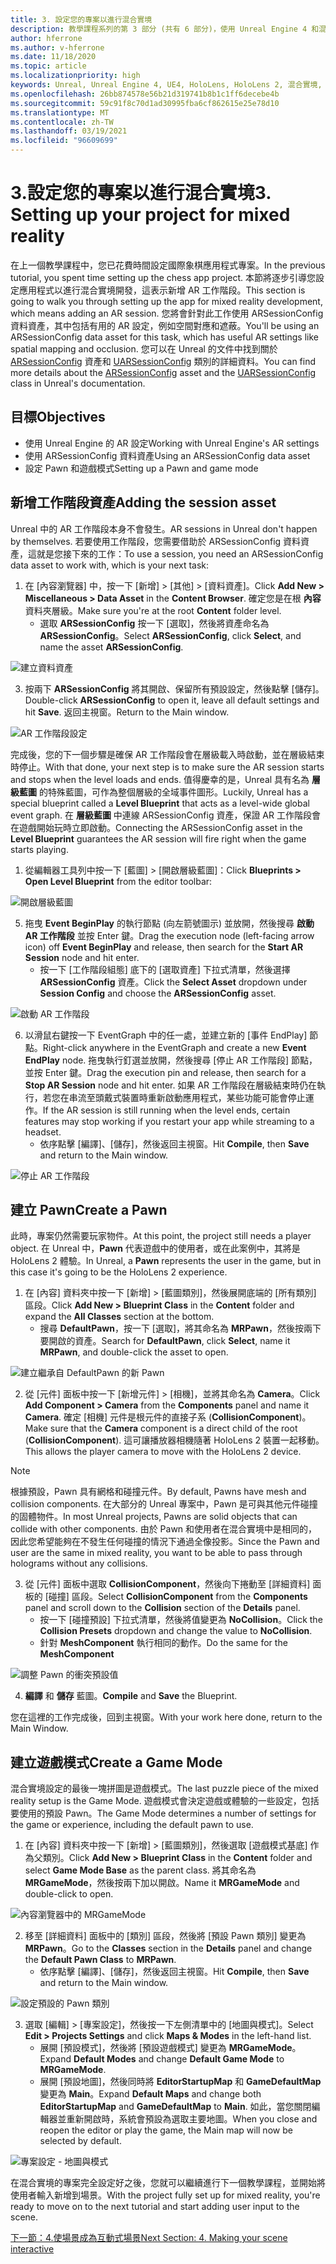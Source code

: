 ```yaml
---
title: 3. 設定您的專案以進行混合實境
description: 教學課程系列的第 3 部分 (共有 6 部分)，使用 Unreal Engine 4 和混合實境工具組 UX 工具外掛程式來建置國際象棋應用程式
author: hferrone
ms.author: v-hferrone
ms.date: 11/18/2020
ms.topic: article
ms.localizationpriority: high
keywords: Unreal, Unreal Engine 4, UE4, HoloLens, HoloLens 2, 混合實境, 教學課程, 開始使用, mrtk, uxt, UX 工具, 文件, 混合實境頭戴式裝置, windows 混合實境頭戴式裝置, 虛擬實境頭戴式裝置
ms.openlocfilehash: 26bb874578e56b21d319741b8b1c1ff6decebe4b
ms.sourcegitcommit: 59c91f8c70d1ad30995fba6cf862615e25e78d10
ms.translationtype: MT
ms.contentlocale: zh-TW
ms.lasthandoff: 03/19/2021
ms.locfileid: "96609699"
---
```

# <a name="3-setting-up-your-project-for-mixed-reality"></a><span data-ttu-id="5c3ec-104">3.設定您的專案以進行混合實境</span><span class="sxs-lookup"><span data-stu-id="5c3ec-104">3. Setting up your project for mixed reality</span></span>

<span data-ttu-id="5c3ec-105">在上一個教學課程中，您已花費時間設定國際象棋應用程式專案。</span><span class="sxs-lookup"><span data-stu-id="5c3ec-105">In the previous tutorial, you spent time setting up the chess app project.</span></span> <span data-ttu-id="5c3ec-106">本節將逐步引導您設定應用程式以進行混合實境開發，這表示新增 AR 工作階段。</span><span class="sxs-lookup"><span data-stu-id="5c3ec-106">This section is going to walk you through setting up the app for mixed reality development, which means adding an AR session.</span></span> <span data-ttu-id="5c3ec-107">您將會針對此工作使用 ARSessionConfig 資料資產，其中包括有用的 AR 設定，例如空間對應和遮蔽。</span><span class="sxs-lookup"><span data-stu-id="5c3ec-107">You'll be using an ARSessionConfig data asset for this task, which has useful AR settings like spatial mapping and occlusion.</span></span> <span data-ttu-id="5c3ec-108">您可以在 Unreal 的文件中找到關於 [ARSessionConfig](https://docs.unrealengine.com/en-US/PythonAPI/class/ARSessionConfig.html) 資產和 [UARSessionConfig](https://docs.unrealengine.com/en-US/API/Runtime/AugmentedReality/UARSessionConfig/index.html) 類別的詳細資料。</span><span class="sxs-lookup"><span data-stu-id="5c3ec-108">You can find more details about the [ARSessionConfig](https://docs.unrealengine.com/en-US/PythonAPI/class/ARSessionConfig.html) asset and the [UARSessionConfig](https://docs.unrealengine.com/en-US/API/Runtime/AugmentedReality/UARSessionConfig/index.html) class in Unreal's documentation.</span></span>

## <a name="objectives"></a><span data-ttu-id="5c3ec-109">目標</span><span class="sxs-lookup"><span data-stu-id="5c3ec-109">Objectives</span></span>

* <span data-ttu-id="5c3ec-110">使用 Unreal Engine 的 AR 設定</span><span class="sxs-lookup"><span data-stu-id="5c3ec-110">Working with Unreal Engine's AR settings</span></span>
* <span data-ttu-id="5c3ec-111">使用 ARSessionConfig 資料資產</span><span class="sxs-lookup"><span data-stu-id="5c3ec-111">Using an ARSessionConfig data asset</span></span>
* <span data-ttu-id="5c3ec-112">設定 Pawn 和遊戲模式</span><span class="sxs-lookup"><span data-stu-id="5c3ec-112">Setting up a Pawn and game mode</span></span>

## <a name="adding-the-session-asset"></a><span data-ttu-id="5c3ec-113">新增工作階段資產</span><span class="sxs-lookup"><span data-stu-id="5c3ec-113">Adding the session asset</span></span>

<span data-ttu-id="5c3ec-114">Unreal 中的 AR 工作階段本身不會發生。</span><span class="sxs-lookup"><span data-stu-id="5c3ec-114">AR sessions in Unreal don't happen by themselves.</span></span> <span data-ttu-id="5c3ec-115">若要使用工作階段，您需要借助於 ARSessionConfig 資料資產，這就是您接下來的工作：</span><span class="sxs-lookup"><span data-stu-id="5c3ec-115">To use a session, you need an ARSessionConfig data asset to work with, which is your next task:</span></span>

1. <span data-ttu-id="5c3ec-116">在 [內容瀏覽器] 中，按一下 [新增] > [其他] > [資料資產]。</span><span class="sxs-lookup"><span data-stu-id="5c3ec-116">Click **Add New > Miscellaneous > Data Asset** in the **Content Browser**.</span></span> <span data-ttu-id="5c3ec-117">確定您是在根 **內容** 資料夾層級。</span><span class="sxs-lookup"><span data-stu-id="5c3ec-117">Make sure you're at the root **Content** folder level.</span></span>
    * <span data-ttu-id="5c3ec-118">選取 **ARSessionConfig** 按一下 [選取]，然後將資產命名為 **ARSessionConfig**。</span><span class="sxs-lookup"><span data-stu-id="5c3ec-118">Select **ARSessionConfig**, click **Select**, and name the asset **ARSessionConfig**.</span></span>

![建立資料資產](images/unreal-uxt/3-createasset.PNG)

3. <span data-ttu-id="5c3ec-120">按兩下 **ARSessionConfig** 將其開啟、保留所有預設設定，然後點擊 [儲存]。</span><span class="sxs-lookup"><span data-stu-id="5c3ec-120">Double-click **ARSessionConfig** to open it, leave all default settings and hit **Save**.</span></span> <span data-ttu-id="5c3ec-121">返回主視窗。</span><span class="sxs-lookup"><span data-stu-id="5c3ec-121">Return to the Main window.</span></span>

![AR 工作階段設定](images/unreal-uxt/3-arsessionconfig.PNG)

<span data-ttu-id="5c3ec-123">完成後，您的下一個步驟是確保 AR 工作階段會在層級載入時啟動，並在層級結束時停止。</span><span class="sxs-lookup"><span data-stu-id="5c3ec-123">With that done, your next step is to make sure the AR session starts and stops when the level loads and ends.</span></span> <span data-ttu-id="5c3ec-124">值得慶幸的是，Unreal 具有名為 **層級藍圖** 的特殊藍圖，可作為整個層級的全域事件圖形。</span><span class="sxs-lookup"><span data-stu-id="5c3ec-124">Luckily, Unreal has a special blueprint called a **Level Blueprint** that acts as a level-wide global event graph.</span></span> <span data-ttu-id="5c3ec-125">在 **層級藍圖** 中連線 ARSessionConfig 資產，保證 AR 工作階段會在遊戲開始玩時立即啟動。</span><span class="sxs-lookup"><span data-stu-id="5c3ec-125">Connecting the ARSessionConfig asset in the **Level Blueprint** guarantees the AR session will fire right when the game starts playing.</span></span>

1. <span data-ttu-id="5c3ec-126">從編輯器工具列中按一下 [藍圖] > [開啟層級藍圖]：</span><span class="sxs-lookup"><span data-stu-id="5c3ec-126">Click **Blueprints > Open Level Blueprint** from the editor toolbar:</span></span>

![開啟層級藍圖](images/unreal-uxt/3-level-blueprint.PNG)

5. <span data-ttu-id="5c3ec-128">拖曳 **Event BeginPlay** 的執行節點 (向左箭號圖示) 並放開，然後搜尋 **啟動 AR 工作階段** 並按 Enter 鍵。</span><span class="sxs-lookup"><span data-stu-id="5c3ec-128">Drag the execution node (left-facing arrow icon) off **Event BeginPlay** and release, then search for the **Start AR Session** node and hit enter.</span></span>  
    * <span data-ttu-id="5c3ec-129">按一下 [工作階段組態] 底下的 [選取資產] 下拉式清單，然後選擇 **ARSessionConfig** 資產。</span><span class="sxs-lookup"><span data-stu-id="5c3ec-129">Click the **Select Asset** dropdown under **Session Config** and choose the **ARSessionConfig** asset.</span></span>

![啟動 AR 工作階段](images/unreal-uxt/3-start-ar-session.PNG)

6. <span data-ttu-id="5c3ec-131">以滑鼠右鍵按一下 EventGraph 中的任一處，並建立新的 [事件 EndPlay] 節點。</span><span class="sxs-lookup"><span data-stu-id="5c3ec-131">Right-click anywhere in the EventGraph and create a new **Event EndPlay** node.</span></span> <span data-ttu-id="5c3ec-132">拖曳執行釘選並放開，然後搜尋 [停止 AR 工作階段] 節點，並按 Enter 鍵。</span><span class="sxs-lookup"><span data-stu-id="5c3ec-132">Drag the execution pin and release, then search for a **Stop AR Session** node and hit enter.</span></span> <span data-ttu-id="5c3ec-133">如果 AR 工作階段在層級結束時仍在執行，若您在串流至頭戴式裝置時重新啟動應用程式，某些功能可能會停止運作。</span><span class="sxs-lookup"><span data-stu-id="5c3ec-133">If the AR session is still running when the level ends, certain features may stop working if you restart your app while streaming to a headset.</span></span>
    * <span data-ttu-id="5c3ec-134">依序點擊 [編譯]、[儲存]，然後返回主視窗。</span><span class="sxs-lookup"><span data-stu-id="5c3ec-134">Hit **Compile**, then **Save** and return to the Main window.</span></span>

![停止 AR 工作階段](images/unreal-uxt/3-stoparsession.PNG)

## <a name="create-a-pawn"></a><span data-ttu-id="5c3ec-136">建立 Pawn</span><span class="sxs-lookup"><span data-stu-id="5c3ec-136">Create a Pawn</span></span>

<span data-ttu-id="5c3ec-137">此時，專案仍然需要玩家物件。</span><span class="sxs-lookup"><span data-stu-id="5c3ec-137">At this point, the project still needs a player object.</span></span> <span data-ttu-id="5c3ec-138">在 Unreal 中，**Pawn** 代表遊戲中的使用者，或在此案例中，其將是 HoloLens 2 體驗。</span><span class="sxs-lookup"><span data-stu-id="5c3ec-138">In Unreal, a **Pawn** represents the user in the game, but in this case it's going to be the HoloLens 2 experience.</span></span>

1. <span data-ttu-id="5c3ec-139">在 [內容] 資料夾中按一下 [新增] > [藍圖類別]，然後展開底端的 [所有類別] 區段。</span><span class="sxs-lookup"><span data-stu-id="5c3ec-139">Click **Add New > Blueprint Class** in the **Content** folder and expand the **All Classes** section at the bottom.</span></span>
    * <span data-ttu-id="5c3ec-140">搜尋 **DefaultPawn**，按一下 [選取]，將其命名為 **MRPawn**，然後按兩下要開啟的資產。</span><span class="sxs-lookup"><span data-stu-id="5c3ec-140">Search for **DefaultPawn**, click **Select**, name it **MRPawn**, and double-click the asset to open.</span></span>

![建立繼承自 DefaultPawn 的新 Pawn](images/unreal-uxt/3-defaultpawn.PNG)

2. <span data-ttu-id="5c3ec-142">從 [元件] 面板中按一下 [新增元件] > [相機]，並將其命名為 **Camera**。</span><span class="sxs-lookup"><span data-stu-id="5c3ec-142">Click **Add Component > Camera** from the **Components** panel and name it **Camera**.</span></span> <span data-ttu-id="5c3ec-143">確定 [相機] 元件是根元件的直接子系 (**CollisionComponent**)。</span><span class="sxs-lookup"><span data-stu-id="5c3ec-143">Make sure that the **Camera** component is a direct child of the root (**CollisionComponent**).</span></span> <span data-ttu-id="5c3ec-144">這可讓播放器相機隨著 HoloLens 2 裝置一起移動。</span><span class="sxs-lookup"><span data-stu-id="5c3ec-144">This allows the player camera to move with the HoloLens 2 device.</span></span>

> [!NOTE]
> <span data-ttu-id="5c3ec-145">根據預設，Pawn 具有網格和碰撞元件。</span><span class="sxs-lookup"><span data-stu-id="5c3ec-145">By default, Pawns have mesh and collision components.</span></span> <span data-ttu-id="5c3ec-146">在大部分的 Unreal 專案中，Pawn 是可與其他元件碰撞的固體物件。</span><span class="sxs-lookup"><span data-stu-id="5c3ec-146">In most Unreal projects, Pawns are solid objects that can collide with other components.</span></span> <span data-ttu-id="5c3ec-147">由於 Pawn 和使用者在混合實境中是相同的，因此您希望能夠在不發生任何碰撞的情況下通過全像投影。</span><span class="sxs-lookup"><span data-stu-id="5c3ec-147">Since the Pawn and user are the same in mixed reality, you want to be able to pass through holograms without any collisions.</span></span>

3. <span data-ttu-id="5c3ec-148">從 [元件] 面板中選取 **CollisionComponent**，然後向下捲動至 [詳細資料] 面板的 [碰撞] 區段。</span><span class="sxs-lookup"><span data-stu-id="5c3ec-148">Select **CollisionComponent** from the **Components** panel and scroll down to the **Collision** section of the **Details** panel.</span></span>
    * <span data-ttu-id="5c3ec-149">按一下 [碰撞預設] 下拉式清單，然後將值變更為 **NoCollision**。</span><span class="sxs-lookup"><span data-stu-id="5c3ec-149">Click the **Collision Presets** dropdown and change the value to **NoCollision**.</span></span>
    * <span data-ttu-id="5c3ec-150">針對 **MeshComponent** 執行相同的動作。</span><span class="sxs-lookup"><span data-stu-id="5c3ec-150">Do the same for the **MeshComponent**</span></span>

![調整 Pawn 的衝突預設值](images/unreal-uxt/3-nocollision.PNG)

4. <span data-ttu-id="5c3ec-152">**編譯** 和 **儲存** 藍圖。</span><span class="sxs-lookup"><span data-stu-id="5c3ec-152">**Compile** and **Save** the Blueprint.</span></span>

<span data-ttu-id="5c3ec-153">您在這裡的工作完成後，回到主視窗。</span><span class="sxs-lookup"><span data-stu-id="5c3ec-153">With your work here done, return to the Main Window.</span></span>

## <a name="create-a-game-mode"></a><span data-ttu-id="5c3ec-154">建立遊戲模式</span><span class="sxs-lookup"><span data-stu-id="5c3ec-154">Create a Game Mode</span></span>

<span data-ttu-id="5c3ec-155">混合實境設定的最後一塊拼圖是遊戲模式。</span><span class="sxs-lookup"><span data-stu-id="5c3ec-155">The last puzzle piece of the mixed reality setup is the Game Mode.</span></span> <span data-ttu-id="5c3ec-156">遊戲模式會決定遊戲或體驗的一些設定，包括要使用的預設 Pawn。</span><span class="sxs-lookup"><span data-stu-id="5c3ec-156">The Game Mode determines a number of settings for the game or experience, including the default pawn to use.</span></span>

1.  <span data-ttu-id="5c3ec-157">在 [內容] 資料夾中按一下 [新增] > [藍圖類別]，然後選取 [遊戲模式基底] 作為父類別。</span><span class="sxs-lookup"><span data-stu-id="5c3ec-157">Click **Add New > Blueprint Class** in the **Content** folder and select **Game Mode Base** as the parent class.</span></span> <span data-ttu-id="5c3ec-158">將其命名為 **MRGameMode**，然後按兩下加以開啟。</span><span class="sxs-lookup"><span data-stu-id="5c3ec-158">Name it **MRGameMode** and double-click to open.</span></span>

![內容瀏覽器中的 MRGameMode](images/unreal-uxt/3-gamemode.PNG)

2.  <span data-ttu-id="5c3ec-160">移至 [詳細資料] 面板中的 [類別] 區段，然後將 [預設 Pawn 類別] 變更為 **MRPawn**。</span><span class="sxs-lookup"><span data-stu-id="5c3ec-160">Go to the **Classes** section in the **Details** panel and change the **Default Pawn Class** to **MRPawn**.</span></span>
    * <span data-ttu-id="5c3ec-161">依序點擊 [編譯]、[儲存]，然後返回主視窗。</span><span class="sxs-lookup"><span data-stu-id="5c3ec-161">Hit **Compile**, then **Save** and return to the Main window.</span></span>

![設定預設的 Pawn 類別](images/unreal-uxt/3-setpawn.PNG)

3.  <span data-ttu-id="5c3ec-163">選取 [編輯] > [專案設定]，然後按一下左側清單中的 [地圖與模式]。</span><span class="sxs-lookup"><span data-stu-id="5c3ec-163">Select **Edit > Projects Settings** and click **Maps & Modes** in the left-hand list.</span></span>
    * <span data-ttu-id="5c3ec-164">展開 [預設模式]，然後將 [預設遊戲模式] 變更為 **MRGameMode**。</span><span class="sxs-lookup"><span data-stu-id="5c3ec-164">Expand **Default Modes** and change **Default Game Mode** to **MRGameMode**.</span></span>
    * <span data-ttu-id="5c3ec-165">展開 [預設地圖]，然後同時將 **EditorStartupMap** 和 **GameDefaultMap** 變更為 **Main**。</span><span class="sxs-lookup"><span data-stu-id="5c3ec-165">Expand **Default Maps** and change both **EditorStartupMap** and **GameDefaultMap** to **Main**.</span></span> <span data-ttu-id="5c3ec-166">如此，當您關閉編輯器並重新開啟時，系統會預設為選取主要地圖。</span><span class="sxs-lookup"><span data-stu-id="5c3ec-166">When you close and reopen the editor or play the game, the Main map will now be selected by default.</span></span>

![專案設定 - 地圖與模式](images/unreal-uxt/3-mapsandmodes.PNG)

<span data-ttu-id="5c3ec-168">在混合實境的專案完全設定好之後，您就可以繼續進行下一個教學課程，並開始將使用者輸入新增到場景。</span><span class="sxs-lookup"><span data-stu-id="5c3ec-168">With the project fully set up for mixed reality, you're ready to move on to the next tutorial and start adding user input to the scene.</span></span>

[<span data-ttu-id="5c3ec-169">下一節：4.使場景成為互動式場景</span><span class="sxs-lookup"><span data-stu-id="5c3ec-169">Next Section: 4. Making your scene interactive</span></span>](unreal-uxt-ch4.md)
